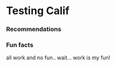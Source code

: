 # Testing Calif

### Recommendations


### Fun facts

all work and no fun..  wait... work is my fun!

